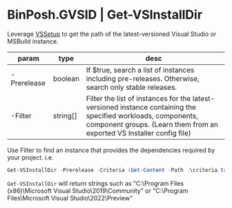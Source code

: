 # BinPosh.GVSID | Get-VSInstallDir

Leverage [VSSetup](https://www.powershellgallery.com/packages/VSSetup) to get the path of the latest-versioned Visual Studio or MSBuild instance.

| param         | type      | desc
| ------------- | --------- | ----
| -Prerelease   | boolean   | If $true, search a list of instances including pre-releases. Otherwise, search only stable releases.
| -Filter       | string[]  | Filter the list of instances for the latest-versioned instance containing the specified workloads, components, component groups. (Learn them from an exported VS Installer config file)

Use Filter to find an instance that provides the dependencies required by your project.
i.e.

```powershell
Get-VSInstallDir -Prerelease -Criteria (Get-Content -Path .\criteria.txt).Split("\`n")
```

`Get-VSInstallDir` will return strings such as
"C:\Program Files (x86)\Microsoft Visual Studio\2019\Community"
or
"C:\Program Files\Microsoft Visual Studio\2022\Preview"
